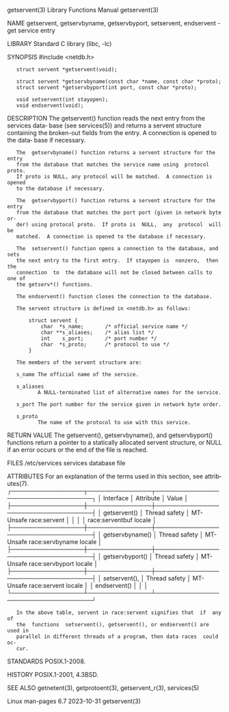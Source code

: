 getservent(3)              Library Functions Manual              getservent(3)

NAME
       getservent,  getservbyname, getservbyport, setservent, endservent - get
       service entry

LIBRARY
       Standard C library (libc, -lc)

SYNOPSIS
       #include <netdb.h>

       struct servent *getservent(void);

       struct servent *getservbyname(const char *name, const char *proto);
       struct servent *getservbyport(int port, const char *proto);

       void setservent(int stayopen);
       void endservent(void);

DESCRIPTION
       The getservent() function reads the next entry from the services  data‐
       base  (see  services(5)) and returns a servent structure containing the
       broken-out fields from the entry.  A connection is opened to the  data‐
       base if necessary.

       The  getservbyname() function returns a servent structure for the entry
       from the database that matches the service name using  protocol  proto.
       If proto is NULL, any protocol will be matched.  A connection is opened
       to the database if necessary.

       The  getservbyport() function returns a servent structure for the entry
       from the database that matches the port port (given in network byte or‐
       der) using protocol proto.  If proto is  NULL,  any  protocol  will  be
       matched.  A connection is opened to the database if necessary.

       The  setservent() function opens a connection to the database, and sets
       the next entry to the first entry.  If stayopen is  nonzero,  then  the
       connection  to  the database will not be closed between calls to one of
       the getserv*() functions.

       The endservent() function closes the connection to the database.

       The servent structure is defined in <netdb.h> as follows:

           struct servent {
               char  *s_name;       /* official service name */
               char **s_aliases;    /* alias list */
               int    s_port;       /* port number */
               char  *s_proto;      /* protocol to use */
           }

       The members of the servent structure are:

       s_name The official name of the service.

       s_aliases
              A NULL-terminated list of alternative names for the service.

       s_port The port number for the service given in network byte order.

       s_proto
              The name of the protocol to use with this service.

RETURN VALUE
       The getservent(), getservbyname(), and getservbyport() functions return
       a pointer to a statically allocated servent structure, or  NULL  if  an
       error occurs or the end of the file is reached.

FILES
       /etc/services
              services database file

ATTRIBUTES
       For  an  explanation  of  the  terms  used in this section, see attrib‐
       utes(7).
       ┌─────────────────┬───────────────┬───────────────────────────────────┐
       │ Interface       │ Attribute     │ Value                             │
       ├─────────────────┼───────────────┼───────────────────────────────────┤
       │ getservent()    │ Thread safety │ MT-Unsafe race:servent            │
       │                 │               │ race:serventbuf locale            │
       ├─────────────────┼───────────────┼───────────────────────────────────┤
       │ getservbyname() │ Thread safety │ MT-Unsafe race:servbyname locale  │
       ├─────────────────┼───────────────┼───────────────────────────────────┤
       │ getservbyport() │ Thread safety │ MT-Unsafe race:servbyport locale  │
       ├─────────────────┼───────────────┼───────────────────────────────────┤
       │ setservent(),   │ Thread safety │ MT-Unsafe race:servent locale     │
       │ endservent()    │               │                                   │
       └─────────────────┴───────────────┴───────────────────────────────────┘

       In the above table, servent in race:servent signifies that  if  any  of
       the  functions  setservent(), getservent(), or endservent() are used in
       parallel in different threads of a program, then data races  could  oc‐
       cur.

STANDARDS
       POSIX.1-2008.

HISTORY
       POSIX.1-2001, 4.3BSD.

SEE ALSO
       getnetent(3), getprotoent(3), getservent_r(3), services(5)

Linux man-pages 6.7               2023-10-31                     getservent(3)

